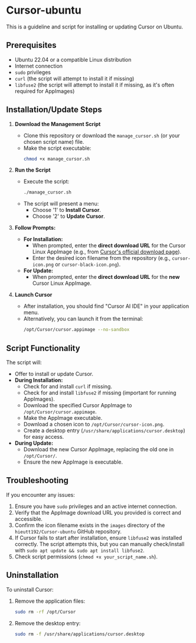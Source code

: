 # Cursor-ubuntu
This is a guideline and script for installing or updating Cursor on Ubuntu.

## Prerequisites
- Ubuntu 22.04 or a compatible Linux distribution
- Internet connection
- `sudo` privileges
- `curl` (the script will attempt to install it if missing)
- `libfuse2` (the script will attempt to install it if missing, as it's often required for AppImages)

## Installation/Update Steps

1.  **Download the Management Script**
    * Clone this repository or download the `manage_cursor.sh` (or your chosen script name) file.
    * Make the script executable:
        ```bash
        chmod +x manage_cursor.sh
        ```

2.  **Run the Script**
    * Execute the script:
        ```bash
        ./manage_cursor.sh
        ```
    * The script will present a menu:
        * Choose '1' to **Install Cursor**.
        * Choose '2' to **Update Cursor**.

3.  **Follow Prompts:**
    * **For Installation:**
        * When prompted, enter the **direct download URL** for the Cursor Linux AppImage (e.g., from [Cursor's official download page](https://www.cursor.com/downloads)).
        * Enter the desired icon filename from the repository (e.g., `cursor-icon.png` or `cursor-black-icon.png`).
    * **For Update:**
        * When prompted, enter the **direct download URL** for the **new** Cursor Linux AppImage.

4.  **Launch Cursor**
    * After installation, you should find "Cursor AI IDE" in your application menu.
    * Alternatively, you can launch it from the terminal:
        ```bash
        /opt/Cursor/cursor.appimage --no-sandbox
        ```

## Script Functionality
The script will:
-   Offer to install or update Cursor.
-   **During Installation:**
    -   Check for and install `curl` if missing.
    -   Check for and install `libfuse2` if missing (important for running AppImages).
    -   Download the specified Cursor AppImage to `/opt/Cursor/cursor.appimage`.
    -   Make the AppImage executable.
    -   Download a chosen icon to `/opt/Cursor/cursor-icon.png`.
    -   Create a desktop entry (`/usr/share/applications/cursor.desktop`) for easy access.
-   **During Update:**
    -   Download the new Cursor AppImage, replacing the old one in `/opt/Cursor/`.
    -   Ensure the new AppImage is executable.

## Troubleshooting
If you encounter any issues:
1.  Ensure you have `sudo` privileges and an active internet connection.
2.  Verify that the AppImage download URL you provided is correct and accessible.
3.  Confirm the icon filename exists in the `images` directory of the `hieutt192/Cursor-ubuntu` GitHub repository.
4.  If Cursor fails to start after installation, ensure `libfuse2` was installed correctly. The script attempts this, but you can manually check/install with `sudo apt update && sudo apt install libfuse2`.
5.  Check script permissions (`chmod +x your_script_name.sh`).

## Uninstallation
To uninstall Cursor:
1.  Remove the application files:
    ```bash
    sudo rm -rf /opt/Cursor
    ```
2.  Remove the desktop entry:
    ```bash
    sudo rm -f /usr/share/applications/cursor.desktop
    ```